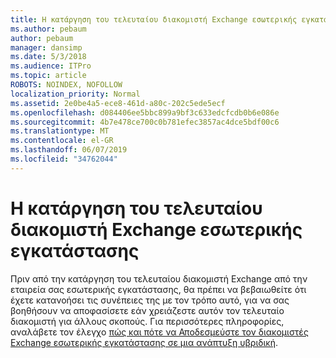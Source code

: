 ```yaml
---
title: Η κατάργηση του τελευταίου διακομιστή Exchange εσωτερικής εγκατάστασης
ms.author: pebaum
author: pebaum
manager: dansimp
ms.date: 5/3/2018
ms.audience: ITPro
ms.topic: article
ROBOTS: NOINDEX, NOFOLLOW
localization_priority: Normal
ms.assetid: 2e0be4a5-ece8-461d-a80c-202c5ede5ecf
ms.openlocfilehash: d084406ee5bbc899a9bf3c633edcfcdb0b6e086e
ms.sourcegitcommit: 4b7e478ce700c0b781efec3857ac4dce5bdf00c6
ms.translationtype: MT
ms.contentlocale: el-GR
ms.lasthandoff: 06/07/2019
ms.locfileid: "34762044"
---
```

# <a name="removing-the-last-on-premises-exchange-server"></a>Η κατάργηση του τελευταίου διακομιστή Exchange εσωτερικής εγκατάστασης

Πριν από την κατάργηση του τελευταίου διακομιστή Exchange από την εταιρεία σας εσωτερικής εγκατάστασης, θα πρέπει να βεβαιωθείτε ότι έχετε κατανοήσει τις συνέπειες της με τον τρόπο αυτό, για να σας βοηθήσουν να αποφασίσετε εάν χρειάζεστε αυτόν τον τελευταίο διακομιστή για άλλους σκοπούς. Για περισσότερες πληροφορίες, αναλάβετε τον έλεγχο [πώς και πότε να Αποδεσμεύστε τον διακομιστές Exchange εσωτερικής εγκατάστασης σε μια ανάπτυξη υβριδική](https://technet.microsoft.com/library/dn931280%28v=exchg.150%29.aspx).
  

